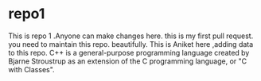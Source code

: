 # repo1
This is repo 1 .Anyone can make changes here.
this is my first pull request.
you need to maintain this repo. beautifully.
This is Aniket here ,adding data to this repo.
C++ is a general-purpose programming language created by Bjarne Stroustrup as an extension of the C programming language, or "C with Classes".
